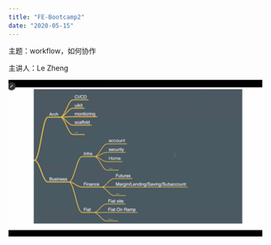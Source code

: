 ```yaml
---
title: "FE-Bootcamp2"
date: "2020-05-15"
---
```


主题：workflow，如何协作

主讲人：Le Zheng

![前端组织架构](../public/postImages/前端组织架构.jpg)
